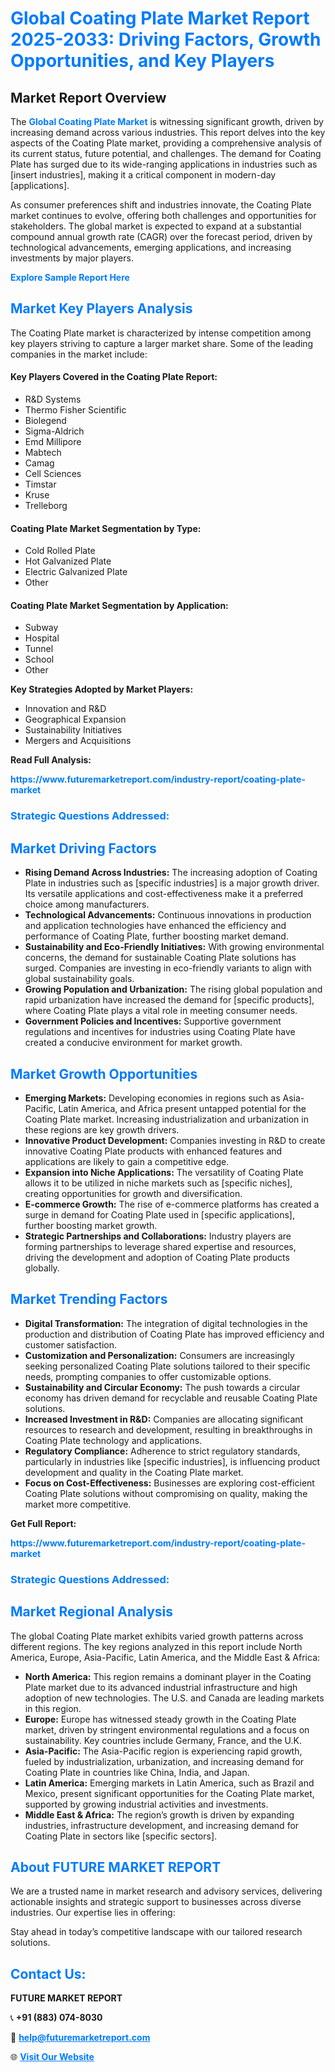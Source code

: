 <h1 style="color: #007BFF;">Global Coating Plate Market Report 2025-2033: Driving Factors, Growth Opportunities, and Key Players</h1>

<section id="overview">
<h2>Market Report Overview</h2>
<p>The <a href="https://www.futuremarketreport.com/industry-report/coating-plate-market" style="color: #007BFF; text-decoration: none;"><strong>Global Coating Plate Market</strong></a> is witnessing significant growth, driven by increasing demand across various industries. This report delves into the key aspects of the Coating Plate market, providing a comprehensive analysis of its current status, future potential, and challenges. The demand for Coating Plate has surged due to its wide-ranging applications in industries such as [insert industries], making it a critical component in modern-day [applications].</p>
<p>As consumer preferences shift and industries innovate, the Coating Plate market continues to evolve, offering both challenges and opportunities for stakeholders. The global market is expected to expand at a substantial compound annual growth rate (CAGR) over the forecast period, driven by technological advancements, emerging applications, and increasing investments by major players.</p>
</section>

<section id="overview">
<p><a href="https://www.futuremarketreport.com/request-sample/reportId=31007" style="color: #007BFF; text-decoration: none;"><strong>Explore Sample Report Here</strong></a></p>
</section>

<section id="key-players">
<h2 style="color: #007BFF;">Market Key Players Analysis</h2>
<p>The Coating Plate market is characterized by intense competition among key players striving to capture a larger market share. Some of the leading companies in the market include:</p>
<h4>Key Players Covered in the Coating Plate Report:</h4>
<ul><li>R&amp;D Systems</li><li>Thermo Fisher Scientific</li><li>Biolegend</li><li>Sigma-Aldrich</li><li>Emd Millipore</li><li>Mabtech</li><li>Camag</li><li>Cell Sciences</li><li>Timstar</li><li>Kruse</li><li>Trelleborg</li></ul>
<h4>Coating Plate Market Segmentation by Type:</h4>
<ul><li>Cold Rolled Plate</li><li>Hot Galvanized Plate</li><li>Electric Galvanized Plate</li><li>Other</li></ul>

<h4>Coating Plate Market Segmentation by Application:</h4>
<ul><li>Subway</li><li>Hospital</li><li>Tunnel</li><li>School</li><li>Other</li></ul>
<p><strong>Key Strategies Adopted by Market Players:</strong></p>
<ul>
<li>Innovation and R&D</li>
<li>Geographical Expansion</li>
<li>Sustainability Initiatives</li>
<li>Mergers and Acquisitions</li>
</ul>
</section>

<section>
<p><strong>Read Full Analysis: </strong></p><a href="https://www.futuremarketreport.com/industry-report/coating-plate-market" style="color: #007BFF; text-decoration: none;"><strong>https://www.futuremarketreport.com/industry-report/coating-plate-market</strong></a>
<h3 style="color: #007BFF;">Strategic Questions Addressed:</h3>
</section>

<section id="driving-factors">
<h2 style="color: #007BFF;">Market Driving Factors</h2>
<ul>
<li><strong>Rising Demand Across Industries:</strong> The increasing adoption of Coating Plate in industries such as [specific industries] is a major growth driver. Its versatile applications and cost-effectiveness make it a preferred choice among manufacturers.</li>
<li><strong>Technological Advancements:</strong> Continuous innovations in production and application technologies have enhanced the efficiency and performance of Coating Plate, further boosting market demand.</li>
<li><strong>Sustainability and Eco-Friendly Initiatives:</strong> With growing environmental concerns, the demand for sustainable Coating Plate solutions has surged. Companies are investing in eco-friendly variants to align with global sustainability goals.</li>
<li><strong>Growing Population and Urbanization:</strong> The rising global population and rapid urbanization have increased the demand for [specific products], where Coating Plate plays a vital role in meeting consumer needs.</li>
<li><strong>Government Policies and Incentives:</strong> Supportive government regulations and incentives for industries using Coating Plate have created a conducive environment for market growth.</li>
</ul>
</section>

<section id="growth-opportunities">
<h2 style="color: #007BFF;">Market Growth Opportunities</h2>
<ul>
<li><strong>Emerging Markets:</strong> Developing economies in regions such as Asia-Pacific, Latin America, and Africa present untapped potential for the Coating Plate market. Increasing industrialization and urbanization in these regions are key growth drivers.</li>
<li><strong>Innovative Product Development:</strong> Companies investing in R&D to create innovative Coating Plate products with enhanced features and applications are likely to gain a competitive edge.</li>
<li><strong>Expansion into Niche Applications:</strong> The versatility of Coating Plate allows it to be utilized in niche markets such as [specific niches], creating opportunities for growth and diversification.</li>
<li><strong>E-commerce Growth:</strong> The rise of e-commerce platforms has created a surge in demand for Coating Plate used in [specific applications], further boosting market growth.</li>
<li><strong>Strategic Partnerships and Collaborations:</strong> Industry players are forming partnerships to leverage shared expertise and resources, driving the development and adoption of Coating Plate products globally.</li>
</ul>
</section>

<section id="trending-factors">
<h2 style="color: #007BFF;">Market Trending Factors</h2>
<ul>
<li><strong>Digital Transformation:</strong> The integration of digital technologies in the production and distribution of Coating Plate has improved efficiency and customer satisfaction.</li>
<li><strong>Customization and Personalization:</strong> Consumers are increasingly seeking personalized Coating Plate solutions tailored to their specific needs, prompting companies to offer customizable options.</li>
<li><strong>Sustainability and Circular Economy:</strong> The push towards a circular economy has driven demand for recyclable and reusable Coating Plate solutions.</li>
<li><strong>Increased Investment in R&D:</strong> Companies are allocating significant resources to research and development, resulting in breakthroughs in Coating Plate technology and applications.</li>
<li><strong>Regulatory Compliance:</strong> Adherence to strict regulatory standards, particularly in industries like [specific industries], is influencing product development and quality in the Coating Plate market.</li>
<li><strong>Focus on Cost-Effectiveness:</strong> Businesses are exploring cost-efficient Coating Plate solutions without compromising on quality, making the market more competitive.</li>
</ul>
</section>

<section>
<p><strong>Get Full Report: </strong></p><a href="https://www.futuremarketreport.com/industry-report/coating-plate-market" style="color: #007BFF; text-decoration: none;"><strong>https://www.futuremarketreport.com/industry-report/coating-plate-market</strong></a>
<h3 style="color: #007BFF;">Strategic Questions Addressed:</h3>
</section>


<section id="regional-analysis">
<h2 style="color: #007BFF;">Market Regional Analysis</h2>
<p>The global Coating Plate market exhibits varied growth patterns across different regions. The key regions analyzed in this report include North America, Europe, Asia-Pacific, Latin America, and the Middle East & Africa:</p>
<ul>
<li><strong>North America:</strong> This region remains a dominant player in the Coating Plate market due to its advanced industrial infrastructure and high adoption of new technologies. The U.S. and Canada are leading markets in this region.</li>
<li><strong>Europe:</strong> Europe has witnessed steady growth in the Coating Plate market, driven by stringent environmental regulations and a focus on sustainability. Key countries include Germany, France, and the U.K.</li>
<li><strong>Asia-Pacific:</strong> The Asia-Pacific region is experiencing rapid growth, fueled by industrialization, urbanization, and increasing demand for Coating Plate in countries like China, India, and Japan.</li>
<li><strong>Latin America:</strong> Emerging markets in Latin America, such as Brazil and Mexico, present significant opportunities for the Coating Plate market, supported by growing industrial activities and investments.</li>
<li><strong>Middle East & Africa:</strong> The region’s growth is driven by expanding industries, infrastructure development, and increasing demand for Coating Plate in sectors like [specific sectors].</li>
</ul>
</section>

<footer>
<h2 style="color: #007BFF;">About FUTURE MARKET REPORT</h2>
<p>We are a trusted name in market research and advisory services, delivering actionable insights and strategic support to businesses across diverse industries. Our expertise lies in offering:</p>

<p>Stay ahead in today’s competitive landscape with our tailored research solutions.</p>

<h2 style="color: #007BFF;">Contact Us:</h2>
<p><strong>FUTURE MARKET REPORT</strong></p>
<p>📞 <strong>+91 (883) 074-8030</strong></p>
<p>📧 <strong><a href="mailto:help@futuremarketreport.com" style="color: #007BFF;">help@futuremarketreport.com</a></strong></p>
<p>🌐 <strong><a href="https://www.futuremarketreport.com/" style="color: #007BFF;">Visit Our Website</a></strong></p>
</footer>
